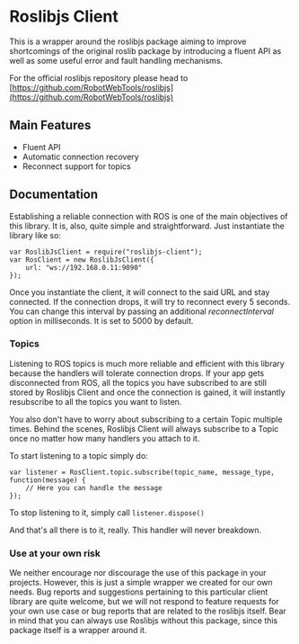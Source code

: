 Roslibjs Client
====

This is a wrapper around the roslibjs package aiming to improve shortcomings of the original roslib package by introducing a fluent API as well as some useful error and fault handling mechanisms.

For the official roslibjs repository please head to [https://github.com/RobotWebTools/roslibjs](https://github.com/RobotWebTools/roslibjs)

## Main Features

* Fluent API
* Automatic connection recovery
* Reconnect support for topics

## Documentation

Establishing a reliable connection with ROS is one of the main objectives of this library. It is, also, quite simple and straightforward. Just instantiate the library like so:

	var RoslibJsClient = require("roslibjs-client");
	var RosClient = new RoslibJsClient({
		url: "ws://192.168.0.11:9090"
	});

Once you instantiate the client, it will connect to the said URL and stay connected. If the connection drops, it will try to reconnect every 5 seconds. You can change this interval by passing an additional *reconnectInterval* option in milliseconds. It is set to 5000 by default.

### Topics

Listening to ROS topics is much more reliable and efficient with this library because the handlers will tolerate connection drops. If your app gets disconnected from ROS, all the topics you have subscribed to are still stored by Roslibjs Client and once the connection is gained, it will instantly resubscribe to all the topics you want to listen.

You also don't have to worry about subscribing to a certain Topic multiple times. Behind the scenes, Roslibjs Client will always subscribe to a Topic once no matter how many handlers you attach to it.

To start listening to a topic simply do:

	var listener = RosClient.topic.subscribe(topic_name, message_type, function(message) {
		// Here you can handle the message
	});
	
To stop listening to it, simply call `listener.dispose()`

And that's all there is to it, really. This handler will never breakdown.


### Use at your own risk

We neither encourage nor discourage the use of this package in your projects. However, this is just a simple wrapper we created for our own needs. Bug reports and suggestions pertaining to this particular client library are quite welcome, but we will not respond to feature requests for your own use case or bug reports that are related to the roslibjs itself. Bear in mind that you can always use Roslibjs without this package, since this package itself is a wrapper around it.